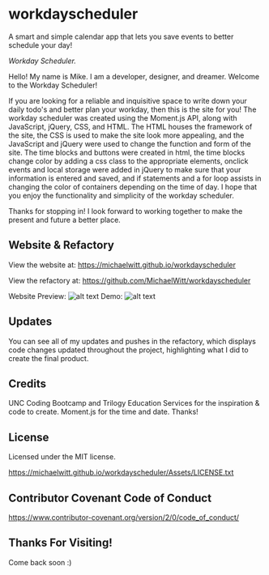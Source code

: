 # workdayscheduler
A smart and simple calendar app that lets you save events to better schedule your day! 

_Workday Scheduler._


Hello! My name is Mike. I am a developer, designer, and dreamer. Welcome to the Workday Scheduler!

If you are looking for a reliable and inquisitive space to write down your daily todo's and better plan your workday, then this is the site for you! The workday scheduler was created using the Moment.js API, along with JavaScript, jQuery, CSS, and HTML. The HTML houses the framework of the site, the CSS is used to make the site look more appealing, and the JavaScript and jQuery were used to change the function and form of the site. The time blocks and buttons were created in html, the time blocks change color by adding a css class to the appropriate elements, onclick events and local storage were added in jQuery to make sure that your information is entered and saved, and if statements and a for loop assists in changing the color of containers depending on the time of day. I hope that you enjoy the functionality and simplicity of the workday scheduler. 

Thanks for stopping in! I look forward to working together to make the present and future a better place. 

## Website & Refactory

View the website at: https://michaelwitt.github.io/workdayscheduler

View the refactory at: https://github.com/MichaelWitt/workdayscheduler

Website Preview: ![alt text](https://michaelwitt.github.io/workdayscheduler/Assets/website.png)
Demo: ![alt text](https://michaelwitt.github.io/workdayscheduler/Assets/websitedemo.png)

## Updates

You can see all of my updates and pushes in the refactory, which displays code changes updated throughout the project, highlighting what I did to create the final product.

## Credits

UNC Coding Bootcamp and Trilogy Education Services for the inspiration & code to create.
Moment.js for the time and date. Thanks! 

## License

Licensed under the MIT license.

https://michaelwitt.github.io/workdayscheduler/Assets/LICENSE.txt

## Contributor Covenant Code of Conduct

https://www.contributor-covenant.org/version/2/0/code_of_conduct/

## Thanks For Visiting!

Come back soon :)
